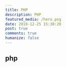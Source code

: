 ```yaml
---
title: PHP
description: PHP
featured_media: /hero.png
date: 2018-12-25 15:30:20
post: true
comments: true
humanize: false
---
```

## php